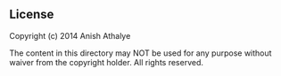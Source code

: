 License
-------

Copyright (c) 2014 Anish Athalye

The content in this directory may NOT be used for any purpose without waiver
from the copyright holder. All rights reserved.

